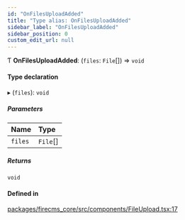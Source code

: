 ```yaml
---
id: "OnFilesUploadAdded"
title: "Type alias: OnFilesUploadAdded"
sidebar_label: "OnFilesUploadAdded"
sidebar_position: 0
custom_edit_url: null
---
```


Ƭ **OnFilesUploadAdded**: (`files`: `File`[]) => `void`

#### Type declaration

▸ (`files`): `void`

##### Parameters

| Name | Type |
| :------ | :------ |
| `files` | `File`[] |

##### Returns

`void`

#### Defined in

[packages/firecms_core/src/components/FileUpload.tsx:17](https://github.com/FireCMSco/firecms/blob/d45f3739/packages/firecms_core/src/components/FileUpload.tsx#L17)
